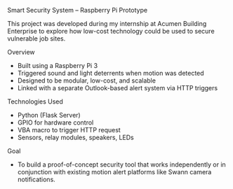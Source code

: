 Smart Security System – Raspberry Pi Prototype

This project was developed during my internship at Acumen Building Enterprise to explore how low-cost technology could be used to secure vulnerable job sites.

 Overview
- Built using a Raspberry Pi 3
- Triggered sound and light deterrents when motion was detected
- Designed to be modular, low-cost, and scalable
- Linked with a separate Outlook-based alert system via HTTP triggers

Technologies Used
- Python (Flask Server)
- GPIO for hardware control
- VBA macro to trigger HTTP request
- Sensors, relay modules, speakers, LEDs

Goal
- To build a proof-of-concept security tool that works independently or in conjunction with existing motion alert platforms like Swann camera notifications.
